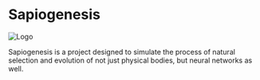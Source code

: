 ﻿# Sapiogenesis

![Logo](readme_media/splash-logo.png)

Sapiogenesis is a project designed to simulate the process of natural selection and evolution of not just physical bodies, but neural networks as well.
